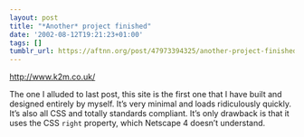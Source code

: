 ```yaml
---
layout: post
title: "*Another* project finished"
date: '2002-08-12T19:21:23+01:00'
tags: []
tumblr_url: https://aftnn.org/post/47973394325/another-project-finished
---
```

<p><a href="http://www.k2m.co.uk/">http://www.k2m.co.uk/</a></p>
<p>The one I alluded to last post, this site is the first one that I have built and designed entirely by myself. It&rsquo;s very minimal and loads ridiculously quickly. It&rsquo;s also all CSS and totally standards compliant. It&rsquo;s only drawback is that it uses the CSS <code>right</code> property, which Netscape 4 doesn&rsquo;t understand.</p>
